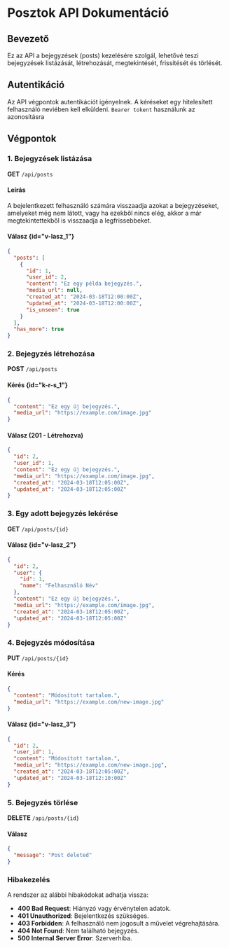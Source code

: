 # Posztok API Dokumentáció

## Bevezető
Ez az API a bejegyzések (posts) kezelésére szolgál, lehetővé teszi bejegyzések listázását, létrehozását, megtekintését, frissítését és törlését.

## Autentikáció
Az API végpontok autentikációt igényelnek. A kéréseket egy hitelesített felhasználó neviében kell elküldeni. `Bearer tokent` használunk az azonosításra

## Végpontok

### 1. Bejegyzések listázása
**GET** `/api/posts`

#### Leírás
A bejelentkezett felhasználó számára visszaadja azokat a bejegyzéseket, amelyeket még nem látott, vagy ha ezekből nincs elég, akkor a már megtekintettekből is visszaadja a legfrissebbeket.

#### Válasz {id="v-lasz_1"}

```json
{
  "posts": [
    {
      "id": 1,
      "user_id": 2,
      "content": "Ez egy példa bejegyzés.",
      "media_url": null,
      "created_at": "2024-03-18T12:00:00Z",
      "updated_at": "2024-03-18T12:00:00Z",
      "is_unseen": true
    }
  ],
  "has_more": true
}
```

### 2. Bejegyzés létrehozása
**POST** `/api/posts`

#### Kérés {id="k-r-s_1"}
```json
{
  "content": "Ez egy új bejegyzés.",
  "media_url": "https://example.com/image.jpg"
}
```

#### Válasz (201 - Létrehozva)
```json
{
  "id": 2,
  "user_id": 1,
  "content": "Ez egy új bejegyzés.",
  "media_url": "https://example.com/image.jpg",
  "created_at": "2024-03-18T12:05:00Z",
  "updated_at": "2024-03-18T12:05:00Z"
}
```

### 3. Egy adott bejegyzés lekérése
**GET** `/api/posts/{id}`

#### Válasz {id="v-lasz_2"}
```json
{
  "id": 2,
  "user": {
    "id": 1,
    "name": "Felhasználó Név"
  },
  "content": "Ez egy új bejegyzés.",
  "media_url": "https://example.com/image.jpg",
  "created_at": "2024-03-18T12:05:00Z",
  "updated_at": "2024-03-18T12:05:00Z"
}
```

### 4. Bejegyzés módosítása
**PUT** `/api/posts/{id}`

#### Kérés
```json
{
  "content": "Módosított tartalom.",
  "media_url": "https://example.com/new-image.jpg"
}
```

#### Válasz {id="v-lasz_3"}
```json
{
  "id": 2,
  "user_id": 1,
  "content": "Módosított tartalom.",
  "media_url": "https://example.com/new-image.jpg",
  "created_at": "2024-03-18T12:05:00Z",
  "updated_at": "2024-03-18T12:10:00Z"
}
```

### 5. Bejegyzés törlése
**DELETE** `/api/posts/{id}`

#### Válasz
```json
{
  "message": "Post deleted"
}
```

### Hibakezelés
A rendszer az alábbi hibakódokat adhatja vissza:
- **400 Bad Request**: Hiányzó vagy érvénytelen adatok.
- **401 Unauthorized**: Bejelentkezés szükséges.
- **403 Forbidden**: A felhasználó nem jogosult a művelet végrehajtására.
- **404 Not Found**: Nem található bejegyzés.
- **500 Internal Server Error**: Szerverhiba.

